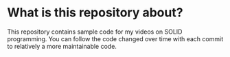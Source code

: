 # What is this repository about?

This repository contains sample code for my videos on SOLID programming. You can follow the code changed over time with each commit to relatively a more maintainable code.




